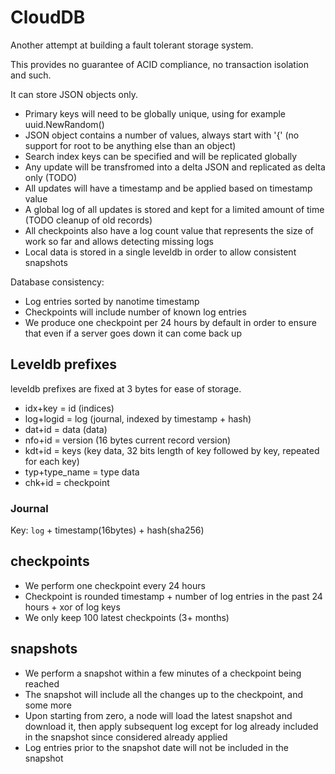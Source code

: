 # CloudDB

Another attempt at building a fault tolerant storage system.

This provides no guarantee of ACID compliance, no transaction isolation and such.

It can store JSON objects only.

* Primary keys will need to be globally unique, using for example uuid.NewRandom()
* JSON object contains a number of values, always start with '{' (no support for root to be anything else than an object)
* Search index keys can be specified and will be replicated globally
* Any update will be transfromed into a delta JSON and replicated as delta only (TODO)
* All updates will have a timestamp and be applied based on timestamp value
* A global log of all updates is stored and kept for a limited amount of time (TODO cleanup of old records)
* All checkpoints also have a log count value that represents the size of work so far and allows detecting missing logs
* Local data is stored in a single leveldb in order to allow consistent snapshots

Database consistency:

* Log entries sorted by nanotime timestamp
* Checkpoints will include number of known log entries
* We produce one checkpoint per 24 hours by default in order to ensure that even if a server goes down it can come back up

## Leveldb prefixes

leveldb prefixes are fixed at 3 bytes for ease of storage.

* idx+key = id (indices)
* log+logid = log (journal, indexed by timestamp + hash)
* dat+id = data (data)
* nfo+id = version (16 bytes current record version)
* kdt+id = keys (key data, 32 bits length of key followed by key, repeated for each key)
* typ+type_name = type data
* chk+id = checkpoint

### Journal

Key: `log` + timestamp(16bytes) + hash(sha256)

## checkpoints

* We perform one checkpoint every 24 hours
* Checkpoint is rounded timestamp + number of log entries in the past 24 hours + xor of log keys
* We only keep 100 latest checkpoints (3+ months)

## snapshots

* We perform a snapshot within a few minutes of a checkpoint being reached
* The snapshot will include all the changes up to the checkpoint, and some more
* Upon starting from zero, a node will load the latest snapshot and download it, then apply subsequent log except for log already included in the snapshot since considered already applied
* Log entries prior to the snapshot date will not be included in the snapshot
